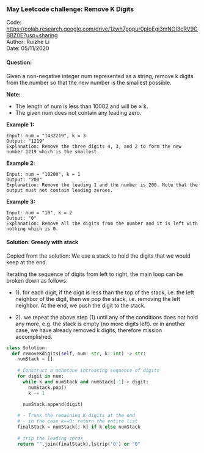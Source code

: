 ### May Leetcode challenge: Remove K Digits
Code: https://colab.research.google.com/drive/1zwh7pppur0pIoEgi3mNOI3cRV9GBBZ0E?usp=sharing  
Author: Ruizhe Li  
Date: 05/11/2020  

#### Question:
Given a non-negative integer num represented as a string, remove k digits from the number so that the new number is the smallest possible.  

**Note:**
* The length of num is less than 10002 and will be ≥ k.
* The given num does not contain any leading zero.  

**Example 1:** 
```
Input: num = "1432219", k = 3
Output: "1219"
Explanation: Remove the three digits 4, 3, and 2 to form the new number 1219 which is the smallest.
```

**Example 2:**
```
Input: num = "10200", k = 1
Output: "200"
Explanation: Remove the leading 1 and the number is 200. Note that the output must not contain leading zeroes.
```
**Example 3:**
```
Input: num = "10", k = 2
Output: "0"
Explanation: Remove all the digits from the number and it is left with nothing which is 0.
```

#### Solution: Greedy with stack
Copied from the solution:
We use a stack to hold the digits that we would keep at the end.  

Iterating the sequence of digits from left to right, the main loop can be broken down as follows:  

* 1). for each digit, if the digit is less than the top of the stack, i.e. the left neighbor of the digit, then we pop the stack, i.e. removing the left neighbor. At the end, we push the digit to the stack.

* 2). we repeat the above step (1) until any of the conditions does not hold any more, e.g. the stack is empty (no more digits left). or in another case, we have already removed k digits, therefore mission accomplished.

```python
class Solution:
  def removeKdigits(self, num: str, k: int) -> str:
    numStack = []
    
    # Construct a monotone increasing sequence of digits
    for digit in num:
      while k and numStack and numStack[-1] > digit:
        numStack.pop()
        k -= 1

      numStack.append(digit)
    
    # - Trunk the remaining K digits at the end
    # - in the case k==0: return the entire list
    finalStack = numStack[:-k] if k else numStack
    
    # trip the leading zeros
    return "".join(finalStack).lstrip('0') or "0"
```